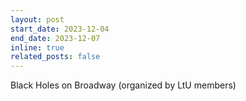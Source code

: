 ```yaml
---
layout: post
start_date: 2023-12-04
end_date: 2023-12-07
inline: true
related_posts: false
---
```


Black Holes on Broadway (organized by LtU members)

